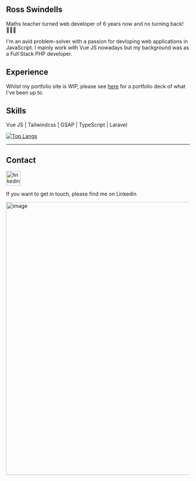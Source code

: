 ## Ross Swindells

Maths teacher turned web developer of 6 years now and no turning back! 👨🏼‍💻

I'm an avid problem-solver with a passion for devloping web applications in JavaScript.
I mainly work with Vue JS nowadays but my background was as a Full Stack PHP developer.

## Experience
Whilst my portfolio site is WIP, please see [here](https://github.com/rswindells/rswindells/blob/main/portfolio.pdf) for a portfolio deck of what I've been up to.

## Skills 
Vue JS | Tailwindcss | GSAP | TypeScript | Laravel

[![Top Langs](https://github-readme-stats.vercel.app/api/top-langs/?username=rswindells)](https://github.com/anuraghazra/github-readme-stats)

---

## Contact 
[<img src='https://cdn.jsdelivr.net/npm/simple-icons@3.0.1/icons/linkedin.svg' alt='linkedin' height='40'>](https://www.linkedin.com/in/rswindells/) 


If you want to get in touch, please find me on Linkedin  

<img width="746" alt="image" src="https://github.com/rswindells/rswindells/assets/99806297/68b3065d-0925-4263-acf8-1ba07c411d45">

